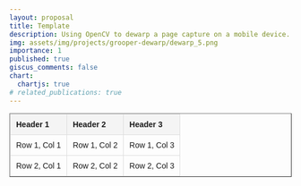 ```yaml
---
layout: proposal
title: Template
description: Using OpenCV to dewarp a page capture on a mobile device.
img: assets/img/projects/grooper-dewarp/dewarp_5.png
importance: 1
published: true
giscus_comments: false
chart:
  chartjs: true
# related_publications: true
---
```


<table border="1" cellspacing="0" cellpadding="10" style="border-collapse: collapse; width: 100%; font-family: Arial, sans-serif; font-size: 14px;">
  <thead style="background-color: #f4f4f4;">
    <tr>
      <th style="border: 1px solid #ddd; padding: 10px; text-align: left;">Header 1</th>
      <th style="border: 1px solid #ddd; padding: 10px; text-align: left;">Header 2</th>
      <th style="border: 1px solid #ddd; padding: 10px; text-align: left;">Header 3</th>
    </tr>
  </thead>
  <tbody>
    <tr>
      <td style="border: 1px solid #ddd; padding: 10px;">Row 1, Col 1</td>
      <td style="border: 1px solid #ddd; padding: 10px;">Row 1, Col 2</td>
      <td style="border: 1px solid #ddd; padding: 10px;">Row 1, Col 3</td>
    </tr>
    <tr>
      <td style="border: 1px solid #ddd; padding: 10px;">Row 2, Col 1</td>
      <td style="border: 1px solid #ddd; padding: 10px;">Row 2, Col 2</td>
      <td style="border: 1px solid #ddd; padding: 10px;">Row 2, Col 3</td>
    </tr>
  </tbody>
</table>
